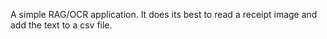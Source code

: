 A simple RAG/OCR application. It does its best to read a receipt image and add the text to a csv file.
